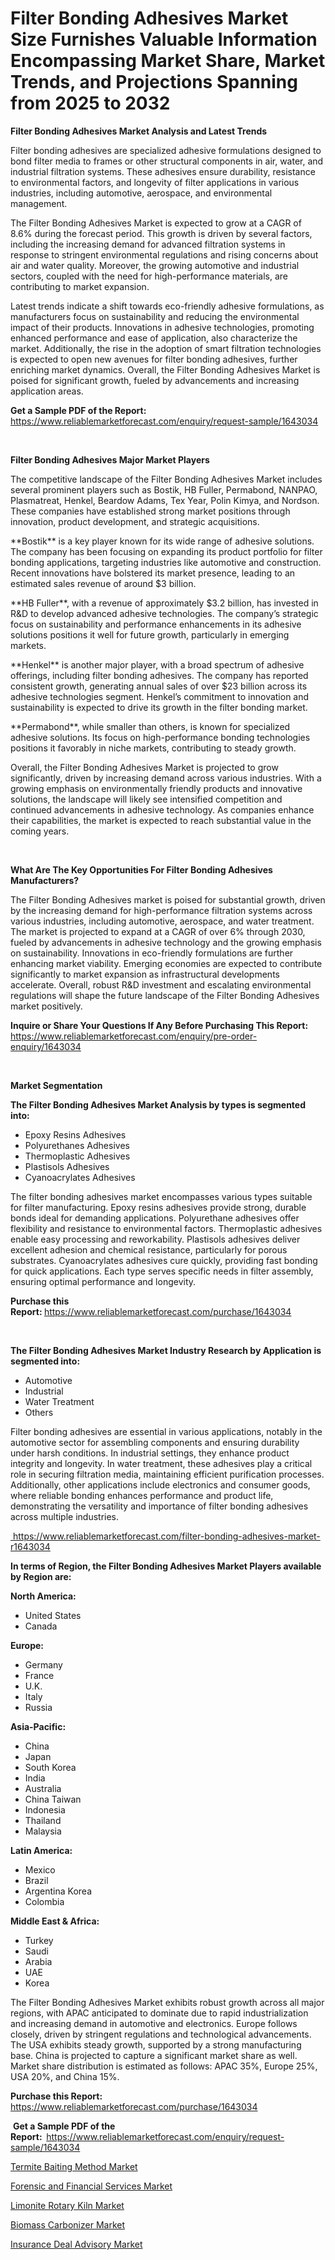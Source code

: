 <p><h1>Filter Bonding Adhesives Market Size Furnishes Valuable Information Encompassing Market Share, Market Trends, and Projections Spanning from 2025 to 2032</h1></p><p><strong>Filter Bonding Adhesives Market Analysis and Latest Trends</strong></p>
<p><p>Filter bonding adhesives are specialized adhesive formulations designed to bond filter media to frames or other structural components in air, water, and industrial filtration systems. These adhesives ensure durability, resistance to environmental factors, and longevity of filter applications in various industries, including automotive, aerospace, and environmental management.</p><p>The Filter Bonding Adhesives Market is expected to grow at a CAGR of 8.6% during the forecast period. This growth is driven by several factors, including the increasing demand for advanced filtration systems in response to stringent environmental regulations and rising concerns about air and water quality. Moreover, the growing automotive and industrial sectors, coupled with the need for high-performance materials, are contributing to market expansion. </p><p>Latest trends indicate a shift towards eco-friendly adhesive formulations, as manufacturers focus on sustainability and reducing the environmental impact of their products. Innovations in adhesive technologies, promoting enhanced performance and ease of application, also characterize the market. Additionally, the rise in the adoption of smart filtration technologies is expected to open new avenues for filter bonding adhesives, further enriching market dynamics. Overall, the Filter Bonding Adhesives Market is poised for significant growth, fueled by advancements and increasing application areas.</p></p>
<p><strong>Get a Sample PDF of the Report:&nbsp;</strong> <a href="https://www.reliablemarketforecast.com/enquiry/request-sample/1643034?utm_campaign=1108&utm_medium=2&utm_source=Github&utm_content=ia&utm_term=28032025&utm_id=filter-bonding-adhesives">https://www.reliablemarketforecast.com/enquiry/request-sample/1643034</a></p>
<p>&nbsp;</p>
<p><strong>Filter Bonding Adhesives Major Market Players</strong></p>
<p><p>The competitive landscape of the Filter Bonding Adhesives Market includes several prominent players such as Bostik, HB Fuller, Permabond, NANPAO, Plasmatreat, Henkel, Beardow Adams, Tex Year, Polin Kimya, and Nordson. These companies have established strong market positions through innovation, product development, and strategic acquisitions.</p><p>**Bostik** is a key player known for its wide range of adhesive solutions. The company has been focusing on expanding its product portfolio for filter bonding applications, targeting industries like automotive and construction. Recent innovations have bolstered its market presence, leading to an estimated sales revenue of around $3 billion.</p><p>**HB Fuller**, with a revenue of approximately $3.2 billion, has invested in R&D to develop advanced adhesive technologies. The company’s strategic focus on sustainability and performance enhancements in its adhesive solutions positions it well for future growth, particularly in emerging markets.</p><p>**Henkel** is another major player, with a broad spectrum of adhesive offerings, including filter bonding adhesives. The company has reported consistent growth, generating annual sales of over $23 billion across its adhesive technologies segment. Henkel’s commitment to innovation and sustainability is expected to drive its growth in the filter bonding market.</p><p>**Permabond**, while smaller than others, is known for specialized adhesive solutions. Its focus on high-performance bonding technologies positions it favorably in niche markets, contributing to steady growth.</p><p>Overall, the Filter Bonding Adhesives Market is projected to grow significantly, driven by increasing demand across various industries. With a growing emphasis on environmentally friendly products and innovative solutions, the landscape will likely see intensified competition and continued advancements in adhesive technology. As companies enhance their capabilities, the market is expected to reach substantial value in the coming years.</p></p>
<p>&nbsp;</p>
<p><strong>What Are The Key Opportunities For Filter Bonding Adhesives Manufacturers?</strong></p>
<p><p>The Filter Bonding Adhesives market is poised for substantial growth, driven by the increasing demand for high-performance filtration systems across various industries, including automotive, aerospace, and water treatment. The market is projected to expand at a CAGR of over 6% through 2030, fueled by advancements in adhesive technology and the growing emphasis on sustainability. Innovations in eco-friendly formulations are further enhancing market viability. Emerging economies are expected to contribute significantly to market expansion as infrastructural developments accelerate. Overall, robust R&D investment and escalating environmental regulations will shape the future landscape of the Filter Bonding Adhesives market positively.</p></p>
<p><strong>Inquire or Share Your Questions If Any Before Purchasing This Report:</strong> <a href="https://www.reliablemarketforecast.com/enquiry/pre-order-enquiry/1643034?utm_campaign=1108&utm_medium=2&utm_source=Github&utm_content=ia&utm_term=28032025&utm_id=filter-bonding-adhesives">https://www.reliablemarketforecast.com/enquiry/pre-order-enquiry/1643034</a></p>
<p>&nbsp;</p>
<p><strong>Market Segmentation</strong></p>
<p><strong>The Filter Bonding Adhesives Market Analysis by types is segmented into:</strong></p>
<p><ul><li>Epoxy Resins Adhesives</li><li>Polyurethanes Adhesives</li><li>Thermoplastic Adhesives</li><li>Plastisols Adhesives</li><li>Cyanoacrylates Adhesives</li></ul></p>
<p><p>The filter bonding adhesives market encompasses various types suitable for filter manufacturing. Epoxy resins adhesives provide strong, durable bonds ideal for demanding applications. Polyurethane adhesives offer flexibility and resistance to environmental factors. Thermoplastic adhesives enable easy processing and reworkability. Plastisols adhesives deliver excellent adhesion and chemical resistance, particularly for porous substrates. Cyanoacrylates adhesives cure quickly, providing fast bonding for quick applications. Each type serves specific needs in filter assembly, ensuring optimal performance and longevity.</p></p>
<p><strong>Purchase this Report:&nbsp;</strong><a href="https://www.reliablemarketforecast.com/purchase/1643034?utm_campaign=1108&utm_medium=2&utm_source=Github&utm_content=ia&utm_term=28032025&utm_id=filter-bonding-adhesives">https://www.reliablemarketforecast.com/purchase/1643034</a></p>
<p>&nbsp;</p>
<p><strong>The Filter Bonding Adhesives Market Industry Research by Application is segmented into:</strong></p>
<p><ul><li>Automotive</li><li>Industrial</li><li>Water Treatment</li><li>Others</li></ul></p>
<p><p>Filter bonding adhesives are essential in various applications, notably in the automotive sector for assembling components and ensuring durability under harsh conditions. In industrial settings, they enhance product integrity and longevity. In water treatment, these adhesives play a critical role in securing filtration media, maintaining efficient purification processes. Additionally, other applications include electronics and consumer goods, where reliable bonding enhances performance and product life, demonstrating the versatility and importance of filter bonding adhesives across multiple industries.</p></p>
<p><a href="https://www.reliablemarketforecast.com/filter-bonding-adhesives-market-r1643034?utm_campaign=1108&utm_medium=2&utm_source=Github&utm_content=ia&utm_term=28032025&utm_id=filter-bonding-adhesives">&nbsp;https://www.reliablemarketforecast.com/filter-bonding-adhesives-market-r1643034</a></p>
<p><strong>In terms of Region, the Filter Bonding Adhesives Market Players available by Region are:</strong></p>
<p>
    <p> <strong> North America: </strong>
        <ul>
            <li>United States</li>
            <li>Canada</li>
        </ul>
        </p> 
    <p> <strong> Europe: </strong>
        <ul>
            <li>Germany</li>
            <li>France</li>
            <li>U.K.</li>
            <li>Italy</li>
            <li>Russia</li>
        </ul>
        </p> 
    <p> <strong> Asia-Pacific: </strong>
        <ul>
            <li>China</li>
            <li>Japan</li>
            <li>South Korea</li>
            <li>India</li>
            <li>Australia</li>
            <li>China Taiwan</li>
            <li>Indonesia</li>
            <li>Thailand</li>
            <li>Malaysia</li>
        </ul>
        </p> 
    <p> <strong> Latin America: </strong>
        <ul>
            <li>Mexico</li>
            <li>Brazil</li>
            <li>Argentina Korea</li>
            <li>Colombia</li>
        </ul>
        </p> 
    <p> <strong> Middle East & Africa: </strong>
        <ul>
            <li>Turkey</li>
            <li>Saudi</li>
            <li>Arabia</li>
            <li>UAE</li>
            <li>Korea</li>
        </ul>
    </p>
    </p>
<p><p>The Filter Bonding Adhesives Market exhibits robust growth across all major regions, with APAC anticipated to dominate due to rapid industrialization and increasing demand in automotive and electronics. Europe follows closely, driven by stringent regulations and technological advancements. The USA exhibits steady growth, supported by a strong manufacturing base. China is projected to capture a significant market share as well. Market share distribution is estimated as follows: APAC 35%, Europe 25%, USA 20%, and China 15%.</p></p>
<p><strong>Purchase this Report: </strong><a href="https://www.reliablemarketforecast.com/purchase/1643034?utm_campaign=1108&utm_medium=2&utm_source=Github&utm_content=ia&utm_term=28032025&utm_id=filter-bonding-adhesives">https://www.reliablemarketforecast.com/purchase/1643034</a></p>
<p>&nbsp;<strong>Get a Sample PDF of the Report:&nbsp;&nbsp;</strong><a href="https://www.reliablemarketforecast.com/enquiry/request-sample/1643034?utm_campaign=1108&utm_medium=2&utm_source=Github&utm_content=ia&utm_term=28032025&utm_id=filter-bonding-adhesives">https://www.reliablemarketforecast.com/enquiry/request-sample/1643034</a></p>
<p><strong></strong></p>
<p><p><a href="https://github.com/fontshatintj/Market-Research-Report-List-1/blob/main/termite-baiting-method-market.md?utm_campaign=1108&utm_medium=2&utm_source=Github&utm_content=ia&utm_term=28032025&utm_id=filter-bonding-adhesives">Termite Baiting Method Market</a></p><p><a href="https://github.com/firdwsermald/Market-Research-Report-List-1/blob/main/forensic-and-financial-services-market.md?utm_campaign=1108&utm_medium=2&utm_source=Github&utm_content=ia&utm_term=28032025&utm_id=filter-bonding-adhesives">Forensic and Financial Services Market</a></p><p><a href="https://github.com/winjelequegt/Market-Research-Report-List-1/blob/main/limonite-rotary-kiln-market.md?utm_campaign=1108&utm_medium=2&utm_source=Github&utm_content=ia&utm_term=28032025&utm_id=filter-bonding-adhesives">Limonite Rotary Kiln Market</a></p><p><a href="https://github.com/nedzazollo74/Market-Research-Report-List-1/blob/main/biomass-carbonizer-market.md?utm_campaign=1108&utm_medium=2&utm_source=Github&utm_content=ia&utm_term=28032025&utm_id=filter-bonding-adhesives">Biomass Carbonizer Market</a></p><p><a href="https://github.com/bredevasil2q/Market-Research-Report-List-1/blob/main/insurance-deal-advisory-market.md?utm_campaign=1108&utm_medium=2&utm_source=Github&utm_content=ia&utm_term=28032025&utm_id=filter-bonding-adhesives">Insurance Deal Advisory Market</a></p></p>
